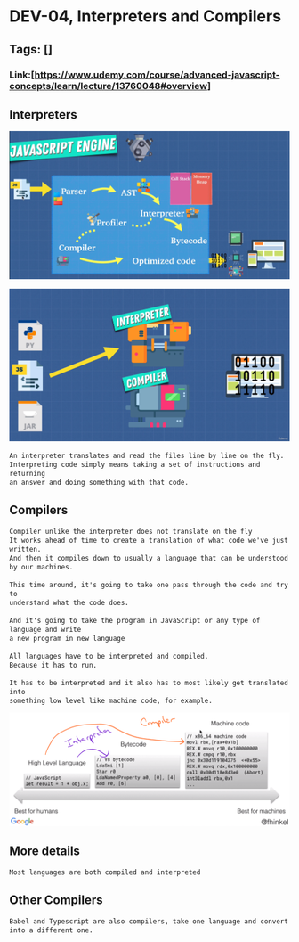 # DEV-04, Interpreters and Compilers

## Tags: []

### Link:[<https://www.udemy.com/course/advanced-javascript-concepts/learn/lecture/13760048#overview>]

## Interpreters

![](../images/DEV-04/DEV-04-A1.png)

![](../images/DEV-04/DEV-04-A2.png)

    An interpreter translates and read the files line by line on the fly. 
    Interpreting code simply means taking a set of instructions and returning
    an answer and doing something with that code.

## Compilers

    Compiler unlike the interpreter does not translate on the fly
    It works ahead of time to create a translation of what code we've just written.
    And then it compiles down to usually a language that can be understood by our machines.

    This time around, it's going to take one pass through the code and try to 
    understand what the code does.

    And it's going to take the program in JavaScript or any type of language and write
    a new program in new language

    All languages have to be interpreted and compiled.
    Because it has to run.

    It has to be interpreted and it also has to most likely get translated into 
    something low level like machine code, for example.

![](../images/DEV-04/DEV-04-A3.png)

## More details

    Most languages are both compiled and interpreted

## Other Compilers

    Babel and Typescript are also compilers, take one language and convert into a different one.
